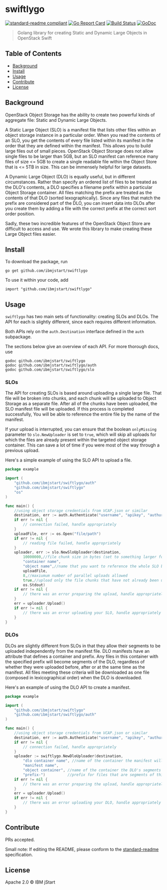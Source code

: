 # swiftlygo


[![standard-readme compliant](https://img.shields.io/badge/standard--readme-OK-green.svg)](https://github.com/RichardLitt/standard-readme)
[![Go Report Card](https://goreportcard.com/badge/github.com/ibmjstart/swiftlygo)](https://goreportcard.com/report/github.com/ibmjstart/swiftlygo)
[![Build Status](https://travis-ci.org/ibmjstart/swiftlygo.svg?branch=master)](https://travis-ci.org/ibmjstart/swiftlygo)
[![GoDoc](https://godoc.org/github.com/ibmjstart/swiftlygo?status.svg)](https://godoc.org/github.com/ibmjstart/swiftlygo)

> Golang library for creating Static and Dynamic Large Objects in OpenStack Swift

## Table of Contents

- [Background](#background)
- [Install](#install)
- [Usage](#usage)
- [Contribute](#contribute)
- [License](#license)

## Background

OpenStack Object Storage has the ability to create two powerful kinds of aggregate file: Static and Dynamic
Large Objects.

A Static Large Object (SLO) is a manifest file that lists other files within an object storage
instance in a particular order. When you read the contents of an SLO, you get the contents of every file listed
within its manifest in the order that they are defined within the manifest. This allows you to build large files
out of small pieces. OpenStack Object Storage does not allow single files to be larger than 5GB, but an SLO
manifest can reference many files of size <= 5GB to create a single readable file within the Object Store that is
<= 5TB in size. This can be immensely helpful for large datasets.

A Dynamic Large Object (DLO) is equally useful, but in different circumstances. Rather than specify an ordered
list of files to be treated as the DLO's contents, a DLO specifies a filename prefix within a particular
Object Storage container. All files matching the prefix are treated as the contents of that DLO (sorted
lexographically). Since any files that match the prefix are considered part of the DLO, you can insert data
into DLOs after you create them by adding a file with the correct prefix at the correct sort order position.

Sadly, these two incredible features of the OpenStack Object Store are difficult to access and use. We wrote
this library to make creating these Large Object files easier.

## Install

To download the package, run
```
go get github.com/ibmjstart/swiftlygo
```

To use it within your code, add
```
import "github.com/ibmjstart/swiftlygo"
```

## Usage

`swiftlygo` has two main sets of functionality: creating SLOs and DLOs. The API for each is slightly different, since each requires different information.

Both APIs rely on the `auth.Destination` interface defined in the `auth` subpackage.

The sections below give an overview of each API. For more thorough docs, use
```
godoc github.com/ibmjstart/swiftlygo
godoc github.com/ibmjstart/swiftlygo/auth
godoc github.com/ibmjstart/swiftlygo/slo
```

### SLOs

The API for creating SLOs is based around uploading a single large file. That file will be broken into
chunks, and each chunk will be uploaded to Object Storage as a separate file. After all of the chunks
have been uploaded, the SLO manifest file will be uploaded. If this process is completed successfully,
You will be able to reference the entire file by the name of the manifest.

If your upload is interrupted, you can ensure that the boolean `onlyMissing` parameter to `slo.NewUploader` is set to `true`, which will skip all uploads for which the files are already present within the targeted object storage container. This can save a lot of time if you were most of the way through a previous upload.

Here's a simple example of using the SLO API to upload a file.
```go
package example

import (
	"github.com/ibmjstart/swiftlygo/auth"
	"github.com/ibmjstart/swiftlygo"
	"os"
)

func main() {
	//using object storage credentials from VCAP.json or similar
	destination, err := auth.Authenticate("username", "apikey", "authurl", "domain", "tenant")
	if err != nil {
		// connection failed, handle appropriately
	}
	uploadFile, err := os.Open("file/path")
	if err != nil {
		// reading file failed, handle appropriately
	}
	uploader, err := slo.NewSloUploader(destination,
		10000000,//file chunk size in bytes (set to something larger for multi-gigabyte files and something smaller for files < 10MB)
		"container name",
		"object name",//name that you want to reference the whole SLO by
		uploadFile,
		8,//maxiumum number of parallel uploads allowed
		true,//upload only the file chunks that have not already been uploaded
		os.Stdout)
	if err != nil {
		// there was an error preparing the upload, handle appropriately
	}
	err = uploader.Upload()
	if err != nil {
		// there was an error uploading your SLO, handle appropriately
	}
}
```

### DLOs

DLOs are slightly different from SLOs in that they allow their segments to be uploaded independently from the 
manifest file. DLO manifests have an attribute that defines a container and prefix. Any files in this container 
with the specified prefix will become segments of the DLO, regardless of whether they were uploaded before, after 
or at the same time as the manifest. All files meeting these criteria will be downloaded as one file (composed in
lexicographical order) when the DLO is downloaded.

Here's an example of using the DLO API to create a manifest.
```go
package example

import (
	"github.com/ibmjstart/swiftlygo"
	"github.com/ibmjstart/swiftlygo/auth"
)

func main() {
	//using object storage credentials from VCAP.json or similar
	destination, err := auth.Authenticate("username", "apikey", "authurl", "domain", "tenant")
	if err != nil {
		// connection failed, handle appropriately
	}
	uploader := swiftlygo.NewDloUploader(destination,
		"dlo container name", //name of the container the manifest will be created in
		"manifest name",
		"object container", //name of the container the DLO's segments will be in
		"prefix-")          //prefix for files that are segments of this DLO
	if err != nil {
		// there was an error preparing the upload, handle appropriately
	}
	err = uploader.Upload()
	if err != nil {
		// there was an error uploading your DLO, handle appropriately
	}
}
```

## Contribute

PRs accepted.

Small note: If editing the README, please conform to the [standard-readme](https://github.com/RichardLitt/standard-readme) specification.

## License
Apache 2.0
 © IBM jStart
